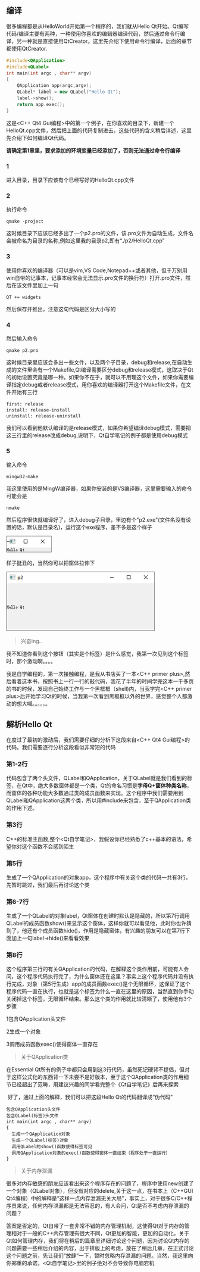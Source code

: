 ## 编译
很多编程都是从HelloWorld开始第一个程序的，我们就从Hello Qt开始。Qt编写代码/编译主要有两种，一种使用你喜欢的编辑器编译代码，然后通过命令行编译，另一种就是直接使用QtCreator。这里先介绍下使用命令行编译，后面的章节都使用QtCreator.


```c++
#include<QApplication>
#include<QLabel>
int main(int argc , char** argv)
{
    QApplication app(argc,argv);
    QLabel* label = new QLabel("Hello Qt");
    label->show();
    return app.exec();
}
```
这是<C++ Qt4 Gui编程>中的第一个例子，在你喜欢的目录下，新建一个HelloQt.cpp文件，然后把上面的代码复制进去，这些代码的含义稍后详述，这里先介绍下如何编译Qt代码。

**请确定第1章里，要求添加的环境变量已经添加了，否则无法通过命令行编译**

### 1
进入目录，目录下应该有个已经写好的HelloQt.cpp文件

### 2
执行命令
```shell
qmake -project
```
这时候目录下应该已经多出了一个p2.pro的文件，该.pro文件为自动生成，文件名会被命名为目录的名称,例如这里我的目录p2,即有“./p2/HelloQt.cpp”

### 3
使用你喜欢的编译器（可以是vim,VS Code,Notepad++或者其他，但千万别用win自带的记事本，记事本经常会无法显示.pro文件的换行符）打开.pro文件，然后在该文件里加上一句
```shell
QT += widgets
```
然后保存并推出，注意这句代码是区分大小写的
### 4 
然后输入命令
```shell
qmake p2.pro
```
这时候目录里应该会多出一些文件，以及两个子目录，debug和release,在自动生成的文件里会有一个Makefile,Qt编译需要区分debug和release模式，这取决于Qt的初始设置究竟是哪一种。如果你不在乎，就可以不用理这个文件，如果你需要编译指定debug或者release模式，用你喜欢的编译器打开这个Makefile文件，在文件开始有三行
```shell
first: release
install: release-install
uninstall: release-uninstall
```
我们可以看到他默认编译的是release模式，如果你希望编译debug模式，需要把这三行里的release改成debug,说明下，Qt自学笔记的例子都是使用debug模式
### 5
输入命令
```shell
mingw32-make
```
我这里使用的是MingW编译器，如果你安装的是VS编译器，这里需要输入的命令可能会是
```shell
nmake
```
然后程序很快就编译好了，进入debug子目录，里边有个"p2.exe"(文件名没有设置的话，默认是目录名)，运行这个exe程序，差不多是这个样子

![](https://github.com/jxf2008/blog/raw/master/pix/Qt自学笔记pix/2-1.png)

样子挺丑的，当然你可以把窗体拉伸下

![](https://github.com/jxf2008/blog/raw/master/pix/Qt自学笔记pix/2-2.png)

>兴奋ing..

我不知道你看到这个按钮（其实是个标签）是什么感觉，我第一次见到这个标签时，那个激动啊。。。。

我是自学编程的，第一次接触编程，是我从书店买了一本<C++ primer plus>,然后看着这本书，按照书上一行一行的敲代码，我花了半年的时间学完这本一千多页的书的时候，发现自己始终工作与一个黑框框（shell)内，当我学完<C++ primer plus>后开始学习Qt的时候，当我第一次看到黑框框以外的世界，感觉整个人都激动的想大喊。。。。。。

## 解析Hello Qt

在度过了最初的激动后，我们需要仔细的分析下这段来自<C++ Qt4 Gui编程>的代码。我们需要逐行分析这段看似非常短的代码

### 第1-2行

代码包含了两个头文件，QLabel和QApplication，关于QLabel就是我们看到的标签，在Qt中，绝大多数窗体都是一个类，Qt的命名习惯是**字母Q+窗体种类名称**，而窗体的各种功能大多数通过类的成员函数来实现。这个程序中我们需要用到QLabel和QApplication这两个类，所以用#include来包含，至于QApplication类的作用下述。

### 第3行 

C++的标准主函数,整个<Qt自学笔记>，我假设你已经熟悉了c++基本的语法，希望你对这个函数不会感到陌生


### 第5行 

生成了一个QApplication的对象app，这个程序中有关这个类的代码一共有3行，先暂时跳过，我们最后再讨论这个类

### 第6-7行 

生成了一个QLabel的对象label，Qt窗体在创建时默认是隐藏的，所以第7行调用QLabel的成员函数show()来显示这个窗体，这样你就可以看见他，此时你也许猜到了，他还有个成员函数hide()，作用是隐藏窗体，有兴趣的朋友可以在第7行下面加上一句label->hide()来看看效果

### 第8行 

这个程序第三行的有关QApplication的代码，在解释这个类作用前，可能有人会问，这个程序代码执行完了，为什么窗体还在这里？事实上这个程序代码并没有执行完成，对象（第5行生成）app的成员函数exec()是个无限循环，这保证了这个程序代码一直在执行，也就是这个标签为什么一直在这里的原因，当然直到你手动关闭掉这个标签，无限循环结束。那么这个类的作用就比较清晰了，使用他有3个步骤

1包含QApplication头文件

2生成一个对象

3调用成员函数exec()使得窗体一直存在
        
>关于QApplication类

在Essential Qt所有的例子中都只会用到这3行代码，虽然死记硬背不提倡，但对于这样公式化的东西背一下未尝不是好版本，至于这个QApplication类的作用细节已经超出了范畴，用建议兴趣的同学看完整个《Qt自学笔记》后再来探索

 好了，通过上面的解释，我们可以把这段Hello Qt的代码翻译成“伪代码”

```
包含QApplication头文件
包含QLabel(标签)头文件 
int main(int argc , char** argv)
{
  生成一个QApplication对象
  生成一个QLabel(标签)对象
  调用QLabel的show()函数使得标签可见
  调用QApplication对象的exec()函数使得窗体一直结束（程序处于一直运行）
}
```

>关于内存泄漏

很多对内存敏感的朋友应该看出来这个程序存在的问题了，程序中使用new创建了一个对象（QLabel对象），但没有对应的delete,关于这一点，在书本上（C++GUI Qt4编程）中的解释是“这样一点内存泄漏无关大局”，事实上，对于很多C/C++程序员来说，任何内存泄漏都是无法容忍的，有人会问，Qt是否不考虑内存泄漏的问题？

答案是否定的，Qt自带了一套非常不错的内存管理机制，这使得Qt对于内存的管理相对于一般的C++内存管理有很大不同，Qt更加的智能，更加的自动化，关于Qt如何管理内存，我们将在稍后的篇章里详细讨论这个问题，因为讨论Qt内存的问题需要一些稍后介绍的内容，出于排版上的考虑，放在了稍后几章，在正式讨论这个问题之前，先让我们“放肆“一下，暂时忽略内存泄漏的问题。当然，我这里向你郑重的承诺，<Qt自学笔记>里的例子绝对不会导致你电脑宕机
